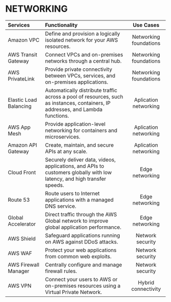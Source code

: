 # NETWORKING

| Services                     | Functionality                                                              | Use Cases
| :---                         | :----                                                                      | :-----:
| Amazon VPC                   | Define and provision a logically isolated network for your AWS resources.  | Networking foundations             
| AWS Transit Gateway          | Connect VPCs and on-premises networks through a central hub.               | Networking foundations
| AWS PrivateLink              | Provide private connectivity between VPCs, services, and on-premises applications. | Networking foundations 
| Elastic Load Balancing       | Automatically distribute traffic across a pool of resources, such as instances, containers, IP addresses, and Lambda functions.|Aplication networking     
| AWS App Mesh                 | Provide application-level networking for containers and microservices.       |  Aplication networking     
| Amazon API Gateway           | Create, maintain, and secure APIs at any scale.                              |  Aplication networking        
| Cloud Front                  | Securely deliver data, videos, applications, and APIs to customers globally with low latency, and high transfer speeds.  |  Edge networking 
| Route 53                     | Route users to Internet applications with a managed DNS service.  | Edge networking 
| Global Accelerator           | Direct traffic through the AWS Global network to improve global application performance.  | Edge networking 
| AWS Shield                   | Safeguard applications running on AWS against DDoS attacks.  | Network security
| AWS WAF                      | Protect your web applications from common web exploits.  | Network security
| AWS Firewall Manager         | Centrally configure and manage firewall rules.  | Network security
| AWS VPN                      | Connect your users to AWS or on-premises resources using a Virtual Private Network.  | Hybrid connectivity